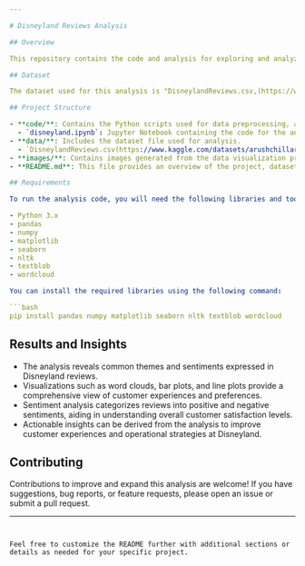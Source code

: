 ```yaml
---

# Disneyland Reviews Analysis

## Overview

This repository contains the code and analysis for exploring and analyzing Disneyland reviews using data science techniques. The analysis includes data preprocessing, data visualization, time analysis, sentiment analysis, and deriving actionable insights from the dataset.

## Dataset

The dataset used for this analysis is "DisneylandReviews.csv,(https://www.kaggle.com/datasets/arushchillar/disneyland-reviews)" which contains information about reviews submitted by visitors to Disneyland. The dataset includes columns such as Review_ID, Year_Month, Review_Text, Rating, Branch, and more.

## Project Structure

- **code/**: Contains the Python scripts used for data preprocessing, analysis, and visualization.
  - `disneyland.ipynb`: Jupyter Notebook containing the code for the analysis.
- **data/**: Includes the dataset file used for analysis.
  - `DisneylandReviews.csv(https://www.kaggle.com/datasets/arushchillar/disneyland-reviews)`: Raw dataset file.
- **images/**: Contains images generated from the data visualization process.
- **README.md**: This file provides an overview of the project, dataset, and project structure.

## Requirements

To run the analysis code, you will need the following libraries and tools installed:

- Python 3.x
- pandas
- numpy
- matplotlib
- seaborn
- nltk
- textblob
- wordcloud

You can install the required libraries using the following command:

```bash
pip install pandas numpy matplotlib seaborn nltk textblob wordcloud
```

## Results and Insights

- The analysis reveals common themes and sentiments expressed in Disneyland reviews.
- Visualizations such as word clouds, bar plots, and line plots provide a comprehensive view of customer experiences and preferences.
- Sentiment analysis categorizes reviews into positive and negative sentiments, aiding in understanding overall customer satisfaction levels.
- Actionable insights can be derived from the analysis to improve customer experiences and operational strategies at Disneyland.

## Contributing

Contributions to improve and expand this analysis are welcome! If you have suggestions, bug reports, or feature requests, please open an issue or submit a pull request.

---
```


Feel free to customize the README further with additional sections or details as needed for your specific project.
